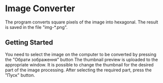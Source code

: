 # Image Converter
 The program converts square pixels of the image into hexagonal. The result is saved in the file "img-*.png".
## Getting Started
 You need to select the image on the computer to be converted by pressing the "Обрати зображення" button
 The thumbnail preview is uploaded to the appropriate window. It is possible to change the thumbnail for the desired part of the image processing.
 After selecting the required part, press the "Пуск" button.
